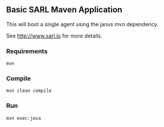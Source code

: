 ## Basic SARL Maven Application
This will boot a single agent using the janus mvn dependency.

See http://www.sarl.io for more details.

### Requirements
`mvn`

### Compile
`mvn clean compile`

### Run
`mvn exec:java`
